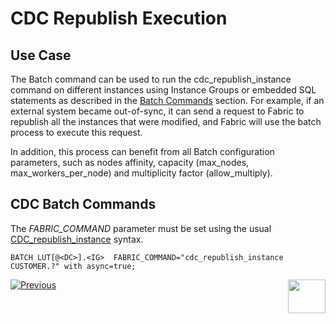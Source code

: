 # CDC Republish Execution


## Use Case

The Batch command can be used to run the cdc_republish_instance command on different instances using Instance Groups or embedded SQL statements as described in the [Batch Commands](/articles/20_jobs_and_batch_services/12_batch_sync_commands.md) section.
For example, if an external system became out-of-sync, it can send a request to Fabric to republish all the instances that were modified, and Fabric will use the batch process to execute this request. 

In addition, this process can benefit from all Batch configuration parameters, such as nodes affinity, capacity (max_nodes, max_workers_per_node) and multiplicity factor (allow_multiply).

## CDC Batch Commands
The *FABRIC_COMMAND* parameter must be set using the usual [CDC_republish_instance](/articles/18_cdc_and_search/02_cdc_messages.md) syntax.

```BATCH LUT[@<DC>].<IG>  FABRIC_COMMAND="cdc_republish_instance CUSTOMER.?" with async=true;```


[![Previous](/articles/images/Previous.png)](/articles/20_jobs_and_batch_services/14_batch_broadway_commands.md)[<img align="right" width="60" height="54" src="/articles/images/Next.png">](/articles/20_jobs_and_batch_services/16_batch_process_flow.md)

